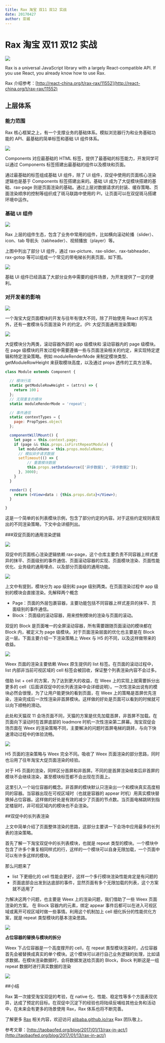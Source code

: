 ```yaml
---
title: Rax 淘宝 双11 双12 实战
date: 20170427
author: 亚城
---
```


# Rax 淘宝 双11 双12 实战

<img src="https://gw.alicdn.com/tfs/TB1XDuDPXXXXXbRapXXXXXXXXXX-900-500.jpg" style="text-align: center;"/>

Rax is a universal JavaScript library with a largely React-compatible API. If you use React, you already know how to use Rax.

Rax 介绍参考：[http://react-china.org/t/rax-rax/11552](http://react-china.org/t/rax-rax/11552)

## 上层体系

### 能力范围

Rax 核心框架之上，有一个支撑业务的基础体系。模拟浏览器行为和业务基础功能的 API、最基础的简单标签和基础 UI 组件体系。

![](https://gw.alicdn.com/tps/TB1oWxhPXXXXXc_XpXXXXXXXXXX-763-431.jpg_500x500.jpg)

Components 对应最基础的 HTML 标签，提供了最基础的标签能力，开发同学可以通过 Components 标签搭建出最基础的组件以及模块和页面。

通过最基础的标签组成基础 UI 组件，除了 UI 组件，双促中使用的页面核心渲染逻辑也是基于 Components 标签搭建出来的。基础 UI 成为了大促模块搭建的基础、rax-page 则是页面渲染的基础。通过上层对数据请求的封装、缓存策略、页面渲染顺序的控制等组织成了斑马联路中使用的 PI，让页面可以在双促斑马搭建环境中运作。

### 基础 UI 组件

![](https://gw.alicdn.com/tps/TB19PE1OVXXXXcsaXXXXXXXXXXX-1020-699.jpg_500x500.jpg)

 Rax 上层的组件生态，包含了业务中常用的组件，比如横向滚动轮播（slider）、icon、tab 导航头（tabheader）、视频播放（player）等。

上图中列出了部分 UI 组件，通过 rax-picture、rax-slider、rax-tabheader、rax-gotop 等可以组成一个常见的带电梯长列表页面，如下图。

![](https://gw.alicdn.com/tps/TB1499MOVXXXXcIXXXXXXXXXXXX-641-436.png_500x500.jpg)

基础 UI 组件已经涵盖了大部分业务中需要的组件场景，为开发提供了一定的便利。

### 对开发者的影响

![](https://gw.alicdn.com/tps/TB1eGRnPXXXXXXcXpXXXXXXXXXX-587-465.jpg_500x500.jpg)

一个淘宝大促页面模块的开发与往年有很大不同，除了开始使用 React 的写法外，还有一套模块与页面渲染 PI 的约定。(PI: 大促页面通用渲染策略)

![](https://gw.alicdn.com/tps/TB1bbcPOVXXXXc9aXXXXXXXXXXX-722-362.jpg_500x500.jpg)

大促模块分为两类，滚动容器外部的 app 级模块和 滚动容器内的 page 级模块。在 page 级模块的开发过程中需要遵循一些与页面渲染相关的约定，来实现特定逻辑和特定渲染策略。例如 moduleRenderMode 来制定模块类型、getModuleRowHeight 来获取模块高度，以及通过 props 透传的工具方法等。

```jsx
class Module extends Component {
  
  // 模块行高
  static getModuleRowHeight = (attrs) => {
    return 100；
  };
  // 无限重复的模块
  static moduleRenderMode = 'repeat';

  // 事件通信
  static contextTypes = {
    page: PropTypes.object
  };

  componentWillMount() {
    let page = this.context.page;
    if (page && this.props.isFirstRepeatModule) {
      let moduleName = this.props.moduleName;
      // 模拟异步请求数据
      setTimeout(() => {
          // 重置模块数据
          this.props.setDataSource(['异步数据1', '异步数据2']);
      }, 3000);
    }
  }

  render() {
    return (<View>data : {this.props.data}</View>);
  }

}
```

这是一个简单的长列表模块示例，包含了部分约定的内容。对于这些约定规则表现出的不同渲染策略，下文中会详细列出。

###双促页面的通用渲染逻辑

![](https://gw.alicdn.com/tps/TB1Z1tqPXXXXXb.XXXXXXXXXXXX-730-448.jpg_500x500.jpg)

双促中的页面核心渲染逻辑依赖 rax-page，这个仓库主要负责不同容器上样式差异的抹平、页面级别的事件通信、页面滚动容器的实现、页面模块渲染、页面性能优化、业务级的通用埋点、以及部分页面级的通用功能。

![](https://gw.alicdn.com/tps/TB1Byg3OVXXXXb3XVXXXXXXXXXX-736-444.jpg_500x500.jpg)

上文中有提到，模块分为 app 级别和 page 级别两类。在页面渲染过程中 app 级别的模块会直接渲染。先解释两个概念

* Page：页面的外层包裹容器，主要功能包括不同容器上样式差异的抹平、页面级别的事件通信。
* Block：页面级的滚动容器，用来控制模块的渲染与页面的滚动。

双促的 Block 是页面唯一的全屏滚动容器，所有需要跟随页面滚动的模块都在 Block 内，被定义为 page 级模块。对于页面渲染层面的优化也主要是在 Block 这一层。下面主要介绍一下渲染策略上 Weex 与 H5 的不同，以及这样做带来的收益。

![](https://gw.alicdn.com/tps/TB1la3YOVXXXXbVaXXXXXXXXXXX-718-529.jpg_500x500.jpg)

Weex 页面的渲染主要依赖 Weex 原生提供的 list 标签。在页面的滚动过程中，list 内部非当前可视区域的 cell 标签会被回收，保证整个列表渲染内容不会过多。

借助 list + cell 的方案，为了达到更大的收益，在 Weex 上的实现上就需要拆分出更多的 cell（后面讲双促中的长列表渲染中会详细说明）。一次性渲染出说有的模块必然会很慢，为了让用户能更快的看到页面，在 Weex 上的策略是首屏优先渲染，渲染完成后一次性渲染非首屏模块。这样做的好处是页面可以看到的时候就可以向下顺畅的滑动。

此处和天猫双 11 会场页面不同，天猫的方案是优先加载首屏，非首屏不加载。在页面向下滚动时在首屏底部的 loadmore 时机一次性渲染第二屏幕。淘宝双促会场页面在 Weex 的渲染策略不同，主要解决的问题时首屏电梯的跳转，与向下快速滑动过程中的体验流畅。

![](https://gw.alicdn.com/tps/TB1Ba75OVXXXXcaXVXXXXXXXXXX-698-515.jpg_500x500.jpg)

H5 页面的渲染策略与 Weex 完全不同。吸收了 Weex 页面渲染的部分思路，同时也沿用了往年淘宝大促页面渲染的经验。

对于 H5 页面的渲染，同样区分首屏和非首屏。不同的是首屏渲染结束后非首屏的模块不会继续渲染，甚至模块标签都不会出现在页面上。

这里引入一个站位容器的概念。非首屏的模块默认只渲染出一个和模块真实高度相同的容器。当容器出现在可视区域时（也就是容器的 appear 时机）用真实模块替换掉占位容器。这样做的好处是有效的减少了页面的节点数。当页面电梯跳转到指定楼层时，非可视区域内的模块也不会渲染。

##双促中的长列表渲染

上文中简单介绍了页面整体渲染的思路，这部分主要讲一下会场中应用最多的长列表的渲染策略。

首先了解一下淘宝双促中的长列表模块，也就是 repeat 类型的模块。一个模块中包含了许多个重复相同样式的行，这样的一个模块可以自身无限加载，一个页面中可以有许多这样的模块。

那么问题来了

* list 下更细化的 cell 性能会更好，这样一个多行模块渲染性能肯定是有问题的
* 页面底部会出发到达底部的事件，显然页面有多个无限加载的列表，这个方案就不适用了

为解决这两个问题，也主要是 Weex 上的渲染问题，我们借助了一些 Weex 页面渲染的方案。
在 Block 容器内的元素，绑定 appear 事件后都可以在进入可视区域或离开可视区域时做一些事情。利用这个机制加上 cell 细化拆分的性能优化方案，就是 repeat 类型模块的基本渲染思路。

![](https://gw.alicdn.com/tps/TB1OPISOVXXXXaRXVXXXXXXXXXX-570-501.jpg_500x500.jpg)

**占位容器的替换与模块的拆分**

Weex 下占位容器是一个高度撑开的 cell，在 repeat 类型模块渲染时，占位容器首先会被替换成真实的单个模块。这个模块可以进行自己业务逻辑的处理，比如请求数据。在模块渲染数据时，会将数据发送给页面的 Block，Block 判断这是一组 repeat 数据时进行真实数据的渲染

![](https://gw.alicdn.com/tps/TB1VFM7OVXXXXavXVXXXXXXXXXX-424-387.jpg_500x500.jpg)

##小结

Rax 第一次接受淘宝双促的考验，在 native 化、性能、稳定性等多个方面表现优异，达成了预定的目标。在双促中沉淀下的经验也将陆续反哺给其他业务和活动中，在未来会有更多的场景使用 Rax，Rax 体系也将不断完善。

了解更多 [Rax](https://github.com/alibaba/rax) 相关内容，欢迎访问 [alibaba.github.io/rax](https://alibaba.github.io/rax)
Rax 团队敬上。

参考文章：[http://taobaofed.org/blog/2017/01/13/rax-in-act/](http://taobaofed.org/blog/2017/01/13/rax-in-act/)
